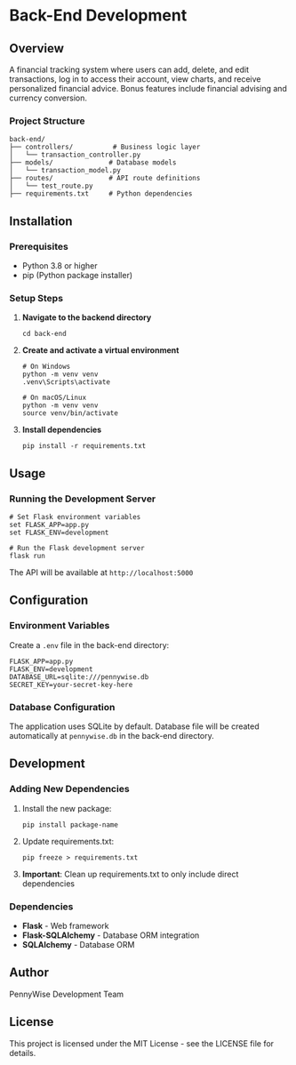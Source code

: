 # Back-End Development

## Overview

A financial tracking system where users can add, delete, and edit transactions, log in to access their account, view charts, and receive personalized financial advice. Bonus features include financial advising and currency conversion.

### Project Structure
```
back-end/
├── controllers/          # Business logic layer
│   └── transaction_controller.py
├── models/              # Database models
│   └── transaction_model.py
├── routes/              # API route definitions
│   └── test_route.py
├── requirements.txt     # Python dependencies
```
## Installation

### Prerequisites
- Python 3.8 or higher
- pip (Python package installer)

### Setup Steps

1. **Navigate to the backend directory**
   
   `cd back-end`

2. **Create and activate a virtual environment**
   ```
   # On Windows
   python -m venv venv
   .venv\Scripts\activate

   # On macOS/Linux
   python -m venv venv
   source venv/bin/activate
    ```
3. **Install dependencies**
   
   `pip install -r requirements.txt`

## Usage

### Running the Development Server

```
# Set Flask environment variables
set FLASK_APP=app.py
set FLASK_ENV=development

# Run the Flask development server
flask run
```
The API will be available at `http://localhost:5000`



## Configuration

### Environment Variables

Create a `.env` file in the back-end directory:

```
FLASK_APP=app.py
FLASK_ENV=development
DATABASE_URL=sqlite:///pennywise.db
SECRET_KEY=your-secret-key-here
```

### Database Configuration

The application uses SQLite by default. Database file will be created automatically at `pennywise.db` in the back-end directory.

## Development

### Adding New Dependencies

1. Install the new package:
   ```
   pip install package-name
   ```
2. Update requirements.txt:
    ```
   pip freeze > requirements.txt
   ```

3. **Important**: Clean up requirements.txt to only include direct dependencies

### Dependencies

- **Flask** - Web framework
- **Flask-SQLAlchemy** - Database ORM integration
- **SQLAlchemy** - Database ORM

## Author

PennyWise Development Team

## License

This project is licensed under the MIT License - see the LICENSE file for details.
